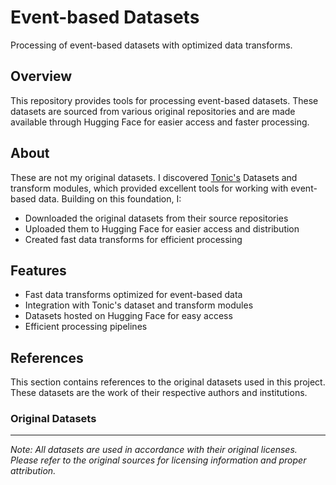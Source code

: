 # Event-based Datasets

Processing of event-based datasets with optimized data transforms.

## Overview

This repository provides tools for processing event-based datasets. These datasets are sourced from various original repositories and are made available through Hugging Face for easier access and faster processing.

## About

These are not my original datasets. I discovered [Tonic's](https://github.com/neuromorphs/tonic) Datasets and transform modules, which provided excellent tools for working with event-based data. Building on this foundation, I:

- Downloaded the original datasets from their source repositories
- Uploaded them to Hugging Face for easier access and distribution
- Created fast data transforms for efficient processing

## Features

- Fast data transforms optimized for event-based data
- Integration with Tonic's dataset and transform modules
- Datasets hosted on Hugging Face for easy access
- Efficient processing pipelines

## References

This section contains references to the original datasets used in this project. These datasets are the work of their respective authors and institutions.

### Original Datasets

<!-- Add references to original datasets here -->

---

*Note: All datasets are used in accordance with their original licenses. Please refer to the original sources for licensing information and proper attribution.*
